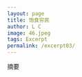 ```yaml
---
layout: page
title: 饱食穷民
author: L C
image: 46.jpeg
tags: Excerpt
permalink: /excerpt03/
---
```

摘要


<iframe src="/vedio/唯一.mp3" autostart="false" loop="true" style="display:none"></iframe>

